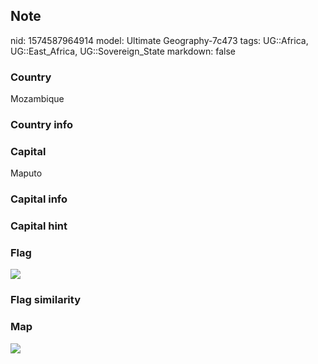 ## Note
nid: 1574587964914
model: Ultimate Geography-7c473
tags: UG::Africa, UG::East_Africa, UG::Sovereign_State
markdown: false

### Country
Mozambique

### Country info


### Capital
Maputo

### Capital info


### Capital hint


### Flag
<img src="ug-flag-mozambique.svg">

### Flag similarity


### Map
<img src="ug-map-mozambique.png">
